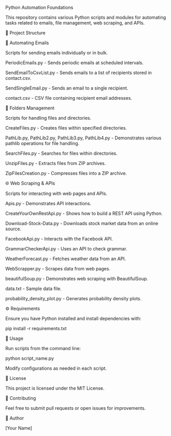 Python Automation Foundations

This repository contains various Python scripts and modules for automating tasks related to emails, file management, web scraping, and APIs.

📂 Project Structure

📧 Automating Emails

Scripts for sending emails individually or in bulk.

PeriodicEmails.py - Sends periodic emails at scheduled intervals.

SendEmailToCsvList.py - Sends emails to a list of recipients stored in contact.csv.

SendSingleEmail.py - Sends an email to a single recipient.

contact.csv - CSV file containing recipient email addresses.

📁 Folders Management

Scripts for handling files and directories.

CreateFiles.py - Creates files within specified directories.

PathLib.py, PathLib2.py, PathLib3.py, PathLib4.py - Demonstrates various pathlib operations for file handling.

SearchFiles.py - Searches for files within directories.

UnzipFiles.py - Extracts files from ZIP archives.

ZipFilesCreation.py - Compresses files into a ZIP archive.

🌐 Web Scraping & APIs

Scripts for interacting with web pages and APIs.

Apis.py - Demonstrates API interactions.

CreateYourOwnRestApi.py - Shows how to build a REST API using Python.

Download-Stock-Data.py - Downloads stock market data from an online source.

FacebookApi.py - Interacts with the Facebook API.

GrammarCheckerApi.py - Uses an API to check grammar.

WeatherForecast.py - Fetches weather data from an API.

WebScrapper.py - Scrapes data from web pages.

beautifulSoup.py - Demonstrates web scraping with BeautifulSoup.

data.txt - Sample data file.

probability_density_plot.py - Generates probability density plots.

⚙️ Requirements

Ensure you have Python installed and install dependencies with:

pip install -r requirements.txt

🚀 Usage

Run scripts from the command line:

python script_name.py

Modify configurations as needed in each script.

📜 License

This project is licensed under the MIT License.

🤝 Contributing

Feel free to submit pull requests or open issues for improvements.

👤 Author

[Your Name]
